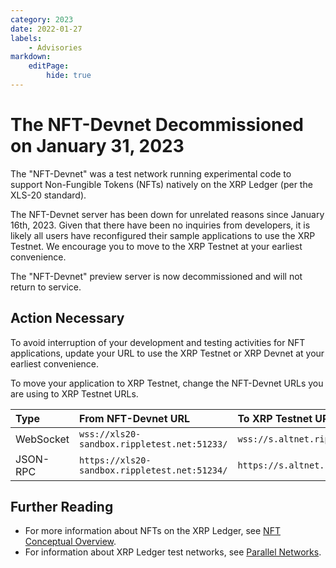 ```yaml
---
category: 2023
date: 2022-01-27
labels:
    - Advisories
markdown:
    editPage:
        hide: true
---
```

# The NFT-Devnet Decommissioned on January 31, 2023

The "NFT-Devnet" was a test network running experimental code to support Non-Fungible Tokens (NFTs) natively on the XRP Ledger (per the XLS-20 standard).

The NFT-Devnet server has been down for unrelated reasons since January 16th, 2023. Given that there have been no inquiries from developers, it is likely all users have reconfigured their sample applications to use the XRP Testnet. We encourage you to move to the XRP Testnet at your earliest convenience.

The "NFT-Devnet" preview server is now decommissioned and will not return to service.

<!-- BREAK -->

## Action Necessary

To avoid interruption of your development and testing activities for NFT applications, update your URL to use the XRP Testnet or XRP Devnet at your earliest convenience.

To move your application to XRP Testnet, change the NFT-Devnet URLs you are using to XRP Testnet URLs. 

| Type      | From NFT-Devnet URL                           | To XRP Testnet URL                       |  
|:----------|:----------------------------------------------|:-----------------------------------------|
| WebSocket | `wss://xls20-sandbox.rippletest.net:51233/`   | `wss://s.altnet.rippletest.net:51233/`   |
| JSON-RPC  | `https://xls20-sandbox.rippletest.net:51234/` | `https://s.altnet.rippletest.net:51234/` |


## Further Reading

- For more information about NFTs on the XRP Ledger, see [NFT Conceptual Overview](https://xrpl.org/nft-conceptual-overview.html).
- For information about XRP Ledger test networks, see [Parallel Networks](https://xrpl.org/parallel-networks.html).
